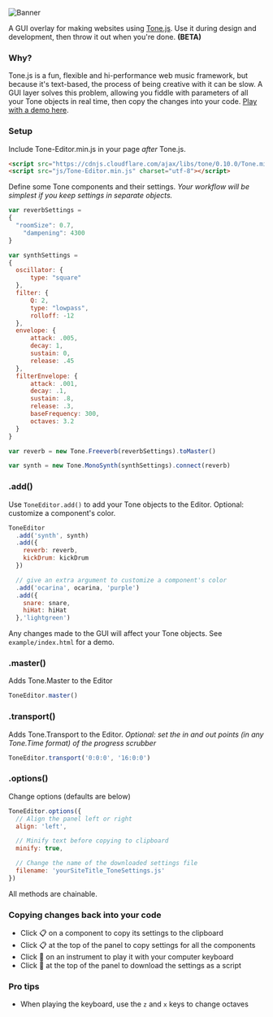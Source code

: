 

![Banner](https://cdn.rawgit.com/willurmston/ToneEditor/40cb09e8/github-assets/banner.svg)


<!-- # Tone.Editor -->
A GUI overlay for making websites using [Tone.js](https://github.com/Tonejs/Tone.js). Use it during design and development, then throw it out when you're done. **(BETA)**

### Why?
Tone.js is a fun, flexible and hi-performance web music framework, but because it's text-based, the process of being creative with it can be slow. A GUI layer solves this problem, allowing you fiddle with parameters of all your Tone objects in real time, then copy the changes into your code. [Play with a demo here](http://urmston.xyz/tone-editor-example).

### Setup
Include Tone-Editor.min.js in your page *after* Tone.js.
```html
<script src="https://cdnjs.cloudflare.com/ajax/libs/tone/0.10.0/Tone.min.js"></script>
<script src="js/Tone-Editor.min.js" charset="utf-8"></script>
```
Define some Tone components and their settings.
*Your workflow will be simplest if you keep settings in separate objects.*
```javascript
var reverbSettings =
{
  "roomSize": 0.7,
	"dampening": 4300
}

var synthSettings =
{
  oscillator: {
      type: "square"
  },
  filter: {
      Q: 2,
      type: "lowpass",
      rolloff: -12
  },
  envelope: {
      attack: .005,
      decay: 1,
      sustain: 0,
      release: .45
  },
  filterEnvelope: {
      attack: .001,
      decay: .1,
      sustain: .8,
      release: .3,
      baseFrequency: 300,
      octaves: 3.2
  }
}

var reverb = new Tone.Freeverb(reverbSettings).toMaster()

var synth = new Tone.MonoSynth(synthSettings).connect(reverb)
```
### .add()
Use `ToneEditor.add()` to add your Tone objects to the Editor. Optional: customize a component's color.

```javascript
ToneEditor
  .add('synth', synth)
  .add({
    reverb: reverb,
    kickDrum: kickDrum
  })

  // give an extra argument to customize a component's color
  .add('ocarina', ocarina, 'purple')
  .add({
    snare: snare,
    hiHat: hiHat
  },'lightgreen')
```

Any changes made to the GUI will affect your Tone objects. See `example/index.html` for a demo.

### .master()
Adds Tone.Master to the Editor
```javascript
ToneEditor.master()
```

### .transport()
Adds Tone.Transport to the Editor. *Optional: set the in and out points (in any Tone.Time format) of the progress scrubber*
```javascript
ToneEditor.transport('0:0:0', '16:0:0')
```
### .options()
Change options (defaults are below)
```javascript
ToneEditor.options({
  // Align the panel left or right
  align: 'left',

  // Minify text before copying to clipboard
  minify: true,

  // Change the name of the downloaded settings file
  filename: 'yourSiteTitle_ToneSettings.js'
})
```
All methods are chainable.

### Copying changes back into your code
* Click 📋 on a component to copy its settings to the clipboard
* Click 📋 at the top of the panel to copy settings for all the components
* Click 🎹 on an instrument to play it with your computer keyboard
* Click 💾 at the top of the panel to download the settings as a script

### Pro tips
* When playing the keyboard, use the `z` and `x` keys to change octaves
